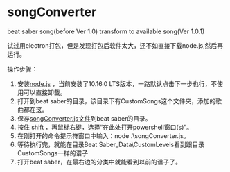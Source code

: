 # songConverter
 beat saber song(before Ver 1.0) transform to available song(Ver 1.0.1)
 
试过用electron打包，但是发现打包后软件太大，还不如直接下载node.js,然后再运行。

操作步骤：
1. 安装[node.js](https://nodejs.org/en/) ，当前安装了10.16.0 LTS版本，一路默认点击下一步也行，不使用可以直接卸载。
2. 打开到beat saber的目录，该目录下有CustomSongs这个文件夹，添加的歌曲都在这。
3. 保存[songConverter.js文件](https://github.com/daynearby/songConverter/releases/download/0.2/songConverter.js)到beat saber的目录。
4. 按住 shift ，再鼠标右键，选择“在此处打开powershell窗口(s)”。
5. 在刚打开的命令提示符窗口中输入：node .\songConverter.js。
6. 等待执行完，就能在目录Beat Saber_Data\CustomLevels看到跟目录CustomSongs一样的谱子
7. 打开beat saber，在最右边的分类中就能看到以前的谱子了。
